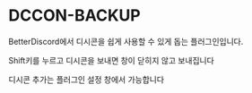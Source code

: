 # DCCON-BACKUP

BetterDiscord에서 디시콘을 쉽게 사용할 수 있게 돕는 플러그인입니다.

Shift키를 누르고 디시콘을 보내면 창이 닫히지 않고 보내집니다

디시콘 추가는 플러그인 설정 창에서 가능합니다
